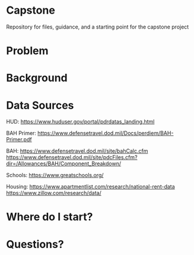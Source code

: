# Capstone
Repository for files, guidance, and a starting point for the capstone project

# Problem

# Background

# Data Sources

HUD: 
https://www.huduser.gov/portal/pdrdatas_landing.html

BAH Primer: 
https://www.defensetravel.dod.mil/Docs/perdiem/BAH-Primer.pdf

BAH:
https://www.defensetravel.dod.mil/site/bahCalc.cfm
https://www.defensetravel.dod.mil/site/pdcFiles.cfm?dir=/Allowances/BAH/Component_Breakdown/

Schools:
https://www.greatschools.org/

Housing:
https://www.apartmentlist.com/research/national-rent-data
https://www.zillow.com/research/data/

# Where do I start? 

# Questions? 
